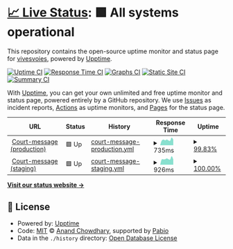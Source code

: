 # [📈 Live Status](https://vivesvoies.github.io/court-message-uptime): <!--live status--> **🟩 All systems operational**

This repository contains the open-source uptime monitor and status page for [vivesvoies](https://vivesvoies.github.io/court-message-uptime), powered by [Upptime](https://github.com/upptime/upptime).

[![Uptime CI](https://github.com/vivesvoies/court-message-uptime/workflows/Uptime%20CI/badge.svg)](https://github.com/vivesvoies/court-message-uptime/actions?query=workflow%3A%22Uptime+CI%22)
[![Response Time CI](https://github.com/vivesvoies/court-message-uptime/workflows/Response%20Time%20CI/badge.svg)](https://github.com/vivesvoies/court-message-uptime/actions?query=workflow%3A%22Response+Time+CI%22)
[![Graphs CI](https://github.com/vivesvoies/court-message-uptime/workflows/Graphs%20CI/badge.svg)](https://github.com/vivesvoies/court-message-uptime/actions?query=workflow%3A%22Graphs+CI%22)
[![Static Site CI](https://github.com/vivesvoies/court-message-uptime/workflows/Static%20Site%20CI/badge.svg)](https://github.com/vivesvoies/court-message-uptime/actions?query=workflow%3A%22Static+Site+CI%22)
[![Summary CI](https://github.com/vivesvoies/court-message-uptime/workflows/Summary%20CI/badge.svg)](https://github.com/vivesvoies/court-message-uptime/actions?query=workflow%3A%22Summary+CI%22)

With [Upptime](https://upptime.js.org), you can get your own unlimited and free uptime monitor and status page, powered entirely by a GitHub repository. We use [Issues](https://github.com/vivesvoies/court-message-uptime/issues) as incident reports, [Actions](https://github.com/vivesvoies/court-message-uptime/actions) as uptime monitors, and [Pages](https://vivesvoies.github.io/court-message-uptime) for the status page.

<!--start: status pages-->
<!-- This summary is generated by Upptime (https://github.com/upptime/upptime) -->
<!-- Do not edit this manually, your changes will be overwritten -->
<!-- prettier-ignore -->
| URL | Status | History | Response Time | Uptime |
| --- | ------ | ------- | ------------- | ------ |
| <img alt="" src="https://icons.duckduckgo.com/ip3/court-message.fr.ico" height="13"> [Court-message (production)](https://court-message.fr) | 🟩 Up | [court-message-production.yml](https://github.com/vivesvoies/court-message-uptime/commits/HEAD/history/court-message-production.yml) | <details><summary><img alt="Response time graph" src="./graphs/court-message-production/response-time-week.png" height="20"> 735ms</summary><br><a href="https://vivesvoies.github.io/court-message-uptime/history/court-message-production"><img alt="Response time 826" src="https://img.shields.io/endpoint?url=https%3A%2F%2Fraw.githubusercontent.com%2Fvivesvoies%2Fcourt-message-uptime%2FHEAD%2Fapi%2Fcourt-message-production%2Fresponse-time.json"></a><br><a href="https://vivesvoies.github.io/court-message-uptime/history/court-message-production"><img alt="24-hour response time 731" src="https://img.shields.io/endpoint?url=https%3A%2F%2Fraw.githubusercontent.com%2Fvivesvoies%2Fcourt-message-uptime%2FHEAD%2Fapi%2Fcourt-message-production%2Fresponse-time-day.json"></a><br><a href="https://vivesvoies.github.io/court-message-uptime/history/court-message-production"><img alt="7-day response time 735" src="https://img.shields.io/endpoint?url=https%3A%2F%2Fraw.githubusercontent.com%2Fvivesvoies%2Fcourt-message-uptime%2FHEAD%2Fapi%2Fcourt-message-production%2Fresponse-time-week.json"></a><br><a href="https://vivesvoies.github.io/court-message-uptime/history/court-message-production"><img alt="30-day response time 779" src="https://img.shields.io/endpoint?url=https%3A%2F%2Fraw.githubusercontent.com%2Fvivesvoies%2Fcourt-message-uptime%2FHEAD%2Fapi%2Fcourt-message-production%2Fresponse-time-month.json"></a><br><a href="https://vivesvoies.github.io/court-message-uptime/history/court-message-production"><img alt="1-year response time 826" src="https://img.shields.io/endpoint?url=https%3A%2F%2Fraw.githubusercontent.com%2Fvivesvoies%2Fcourt-message-uptime%2FHEAD%2Fapi%2Fcourt-message-production%2Fresponse-time-year.json"></a></details> | <details><summary><a href="https://vivesvoies.github.io/court-message-uptime/history/court-message-production">99.83%</a></summary><a href="https://vivesvoies.github.io/court-message-uptime/history/court-message-production"><img alt="All-time uptime 99.99%" src="https://img.shields.io/endpoint?url=https%3A%2F%2Fraw.githubusercontent.com%2Fvivesvoies%2Fcourt-message-uptime%2FHEAD%2Fapi%2Fcourt-message-production%2Fuptime.json"></a><br><a href="https://vivesvoies.github.io/court-message-uptime/history/court-message-production"><img alt="24-hour uptime 98.82%" src="https://img.shields.io/endpoint?url=https%3A%2F%2Fraw.githubusercontent.com%2Fvivesvoies%2Fcourt-message-uptime%2FHEAD%2Fapi%2Fcourt-message-production%2Fuptime-day.json"></a><br><a href="https://vivesvoies.github.io/court-message-uptime/history/court-message-production"><img alt="7-day uptime 99.83%" src="https://img.shields.io/endpoint?url=https%3A%2F%2Fraw.githubusercontent.com%2Fvivesvoies%2Fcourt-message-uptime%2FHEAD%2Fapi%2Fcourt-message-production%2Fuptime-week.json"></a><br><a href="https://vivesvoies.github.io/court-message-uptime/history/court-message-production"><img alt="30-day uptime 99.96%" src="https://img.shields.io/endpoint?url=https%3A%2F%2Fraw.githubusercontent.com%2Fvivesvoies%2Fcourt-message-uptime%2FHEAD%2Fapi%2Fcourt-message-production%2Fuptime-month.json"></a><br><a href="https://vivesvoies.github.io/court-message-uptime/history/court-message-production"><img alt="1-year uptime 99.99%" src="https://img.shields.io/endpoint?url=https%3A%2F%2Fraw.githubusercontent.com%2Fvivesvoies%2Fcourt-message-uptime%2FHEAD%2Fapi%2Fcourt-message-production%2Fuptime-year.json"></a></details>
| <img alt="" src="https://icons.duckduckgo.com/ip3/alpha.court-message.fr.ico" height="13"> [Court-message (staging)](https://alpha.court-message.fr) | 🟩 Up | [court-message-staging.yml](https://github.com/vivesvoies/court-message-uptime/commits/HEAD/history/court-message-staging.yml) | <details><summary><img alt="Response time graph" src="./graphs/court-message-staging/response-time-week.png" height="20"> 926ms</summary><br><a href="https://vivesvoies.github.io/court-message-uptime/history/court-message-staging"><img alt="Response time 991" src="https://img.shields.io/endpoint?url=https%3A%2F%2Fraw.githubusercontent.com%2Fvivesvoies%2Fcourt-message-uptime%2FHEAD%2Fapi%2Fcourt-message-staging%2Fresponse-time.json"></a><br><a href="https://vivesvoies.github.io/court-message-uptime/history/court-message-staging"><img alt="24-hour response time 814" src="https://img.shields.io/endpoint?url=https%3A%2F%2Fraw.githubusercontent.com%2Fvivesvoies%2Fcourt-message-uptime%2FHEAD%2Fapi%2Fcourt-message-staging%2Fresponse-time-day.json"></a><br><a href="https://vivesvoies.github.io/court-message-uptime/history/court-message-staging"><img alt="7-day response time 926" src="https://img.shields.io/endpoint?url=https%3A%2F%2Fraw.githubusercontent.com%2Fvivesvoies%2Fcourt-message-uptime%2FHEAD%2Fapi%2Fcourt-message-staging%2Fresponse-time-week.json"></a><br><a href="https://vivesvoies.github.io/court-message-uptime/history/court-message-staging"><img alt="30-day response time 922" src="https://img.shields.io/endpoint?url=https%3A%2F%2Fraw.githubusercontent.com%2Fvivesvoies%2Fcourt-message-uptime%2FHEAD%2Fapi%2Fcourt-message-staging%2Fresponse-time-month.json"></a><br><a href="https://vivesvoies.github.io/court-message-uptime/history/court-message-staging"><img alt="1-year response time 991" src="https://img.shields.io/endpoint?url=https%3A%2F%2Fraw.githubusercontent.com%2Fvivesvoies%2Fcourt-message-uptime%2FHEAD%2Fapi%2Fcourt-message-staging%2Fresponse-time-year.json"></a></details> | <details><summary><a href="https://vivesvoies.github.io/court-message-uptime/history/court-message-staging">100.00%</a></summary><a href="https://vivesvoies.github.io/court-message-uptime/history/court-message-staging"><img alt="All-time uptime 100.00%" src="https://img.shields.io/endpoint?url=https%3A%2F%2Fraw.githubusercontent.com%2Fvivesvoies%2Fcourt-message-uptime%2FHEAD%2Fapi%2Fcourt-message-staging%2Fuptime.json"></a><br><a href="https://vivesvoies.github.io/court-message-uptime/history/court-message-staging"><img alt="24-hour uptime 100.00%" src="https://img.shields.io/endpoint?url=https%3A%2F%2Fraw.githubusercontent.com%2Fvivesvoies%2Fcourt-message-uptime%2FHEAD%2Fapi%2Fcourt-message-staging%2Fuptime-day.json"></a><br><a href="https://vivesvoies.github.io/court-message-uptime/history/court-message-staging"><img alt="7-day uptime 100.00%" src="https://img.shields.io/endpoint?url=https%3A%2F%2Fraw.githubusercontent.com%2Fvivesvoies%2Fcourt-message-uptime%2FHEAD%2Fapi%2Fcourt-message-staging%2Fuptime-week.json"></a><br><a href="https://vivesvoies.github.io/court-message-uptime/history/court-message-staging"><img alt="30-day uptime 100.00%" src="https://img.shields.io/endpoint?url=https%3A%2F%2Fraw.githubusercontent.com%2Fvivesvoies%2Fcourt-message-uptime%2FHEAD%2Fapi%2Fcourt-message-staging%2Fuptime-month.json"></a><br><a href="https://vivesvoies.github.io/court-message-uptime/history/court-message-staging"><img alt="1-year uptime 100.00%" src="https://img.shields.io/endpoint?url=https%3A%2F%2Fraw.githubusercontent.com%2Fvivesvoies%2Fcourt-message-uptime%2FHEAD%2Fapi%2Fcourt-message-staging%2Fuptime-year.json"></a></details>

<!--end: status pages-->

[**Visit our status website →**](https://vivesvoies.github.io/court-message-uptime)

## 📄 License

- Powered by: [Upptime](https://github.com/upptime/upptime)
- Code: [MIT](./LICENSE) © [Anand Chowdhary](https://anandchowdhary.com), supported by [Pabio](https://pabio.com)
- Data in the `./history` directory: [Open Database License](https://opendatacommons.org/licenses/odbl/1-0/)
